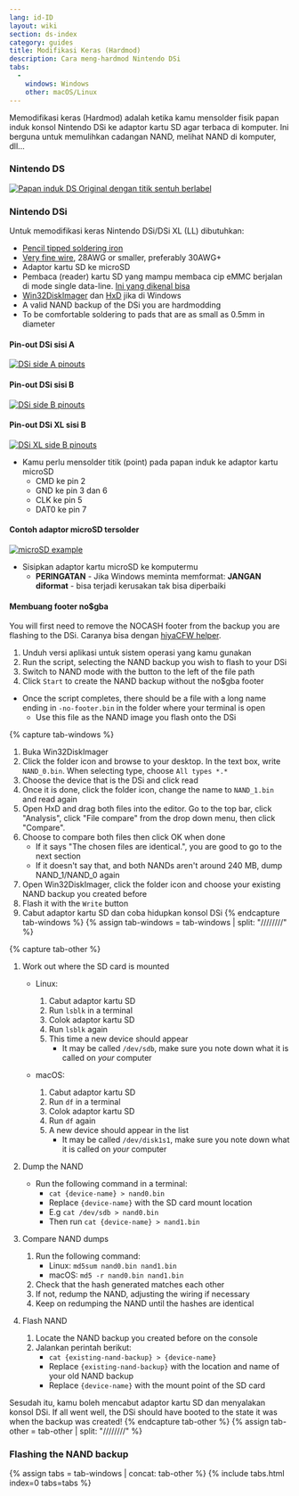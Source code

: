 ```yaml
---
lang: id-ID
layout: wiki
section: ds-index
category: guides
title: Modifikasi Keras (Hardmod)
description: Cara meng-hardmod Nintendo DSi
tabs:
  - 
    windows: Windows
    other: macOS/Linux
---
```


Memodifikasi keras (Hardmod) adalah ketika kamu mensolder fisik papan induk konsol Nintendo DSi ke adaptor kartu SD agar terbaca di komputer. Ini berguna untuk memulihkan cadangan NAND, melihat NAND di komputer, dll...

### Nintendo DS
[![Papan induk DS Original dengan titik sentuh berlabel](/assets/images/ds-hardmod/mobo_pinout.png)](/assets/images/ds-hardmod/mobo_pinout.png)

### Nintendo DSi

Untuk memodifikasi keras Nintendo DSi/DSi XL (LL) dibutuhkan:
   - [Pencil tipped soldering iron](https://www.amazon.com/dp/B01N4571Q6)
   - [Very fine wire](https://www.amazon.com/dp/B01MXGNTA4), 28AWG or smaller, preferably 30AWG+
   - Adaptor kartu SD ke microSD
   - Pembaca (reader) kartu SD yang mampu membaca cip eMMC berjalan di mode single data-line. [Ini yang dikenal bisa](https://www.amazon.com/dp/B006T9B6R2)
   - [Win32DiskImager](https://sourceforge.net/projects/win32diskimager/) dan [HxD](https://mh-nexus.de/en/downloads.php?product=HxD20) jika di Windows
   - A valid NAND backup of the DSi you are hardmodding
   - To be comfortable soldering to pads that are as small as 0.5mm in diameter

#### Pin-out DSi sisi A
[![DSi side A pinouts](/assets/images/dsi-hardmod/side_a.jpg)](/assets/images/dsi-hardmod/side_a.jpg)
#### Pin-out DSi sisi B
[![DSi side B pinouts](/assets/images/dsi-hardmod/side_b.png)](/assets/images/dsi-hardmod/side_b.png)
#### Pin-out DSi XL sisi B
[![DSi XL side B pinouts](/assets/images/dsi-hardmod/dsi_xl_side_b.png)](/assets/images/dsi-hardmod/dsi_xl_side_b.png)

- Kamu perlu mensolder titik (point) pada papan induk ke adaptor kartu microSD
   - CMD ke pin 2
   - GND ke pin 3 dan 6
   - CLK ke pin 5
   - DAT0 ke pin 7

#### Contoh adaptor microSD tersolder
[![microSD example](/assets/images/dsi-hardmod/sd.jpg)](/assets/images/dsi-hardmod/sd.jpg)

- Sisipkan adaptor kartu microSD ke komputermu
   - **PERINGATAN** - Jika Windows meminta memformat: **JANGAN diformat** - bisa terjadi kerusakan tak bisa diperbaiki

#### Membuang footer no$gba
You will first need to remove the NOCASH footer from the backup you are flashing to the DSi. Caranya bisa dengan [hiyaCFW helper](https://github.com/mondul/HiyaCFW-Helper/releases/latest).

1. Unduh versi aplikasi untuk sistem operasi yang kamu gunakan
1. Run the script, selecting the NAND backup you wish to flash to your DSi
1. Switch to NAND mode with the button to the left of the file path
1. Click `Start` to create the NAND backup without the no$gba footer

- Once the script completes, there should be a file with a long name ending in `-no-footer.bin` in the folder where your terminal is open
   - Use this file as the NAND image you flash onto the DSi

{% capture tab-windows %}
1. Buka Win32DiskImager
1. Click the folder icon and browse to your desktop. In the text box, write `NAND_0.bin`. When selecting type, choose `All types *.*`
1. Choose the device that is the DSi and click read
1. Once it is done, click the folder icon, change the name to `NAND_1.bin` and read again
1. Open HxD and drag both files into the editor. Go to the top bar, click "Analysis", click "File compare" from the drop down menu, then click "Compare".
1. Choose to compare both files then click OK when done
   - If it says "The chosen files are identical.", you are good to go to the next section
   - If it doesn't say that, and both NANDs aren't around 240 MB, dump NAND_1/NAND_0 again
1. Open Win32DiskImager, click the folder icon and choose your existing NAND backup you created before
1. Flash it with the `Write` button
1. Cabut adaptor kartu SD dan coba hidupkan konsol DSi
{% endcapture tab-windows %}
{% assign tab-windows = tab-windows | split: "////////" %}


{% capture tab-other %}
1. Work out where the SD card is mounted
   - Linux:
      1. Cabut adaptor kartu SD
      1. Run `lsblk` in a terminal
      1. Colok adaptor kartu SD
      1. Run `lsblk` again
      1. This time a new device should appear
         - It may be called `/dev/sdb`, make sure you note down what it is called on *your* computer

   - macOS:
      1. Cabut adaptor kartu SD
      1. Run `df` in a terminal
      1. Colok adaptor kartu SD
      1. Run `df` again
      1. A new device should appear in the list
         - It may be called `/dev/disk1s1`, make sure you note down what it is called on *your* computer

1. Dump the NAND
   - Run the following command in a terminal:
      - `cat {device-name} > nand0.bin`
      - Replace `{device-name}` with the SD card mount location
      - E.g `cat /dev/sdb > nand0.bin`
      - Then run `cat {device-name} > nand1.bin`


1. Compare NAND dumps
   1. Run the following command:
      - Linux: `md5sum nand0.bin nand1.bin`
      - macOS: `md5 -r nand0.bin nand1.bin`
   1. Check that the hash generated matches each other
   1. If not, redump the NAND, adjusting the wiring if necessary
   1. Keep on redumping the NAND until the hashes are identical

1. Flash NAND
   1. Locate the NAND backup you created before on the console
   1. Jalankan perintah berikut:
      - `cat {existing-nand-backup} > {device-name}`
      - Replace `{existing-nand-backup}` with the location and name of your old NAND backup
      - Replace `{device-name}` with the mount point of the SD card

Sesudah itu, kamu boleh mencabut adaptor kartu SD dan menyalakan konsol DSi. If all went well, the DSi should have booted to the state it was when the backup was created!
{% endcapture tab-other %}
{% assign tab-other = tab-other | split: "////////" %}

### Flashing the NAND backup
{% assign tabs = tab-windows | concat: tab-other %}
{% include tabs.html index=0 tabs=tabs %}
